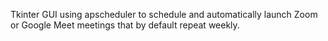 Tkinter GUI using apscheduler to schedule and automatically launch Zoom or Google Meet meetings that by default repeat weekly.
